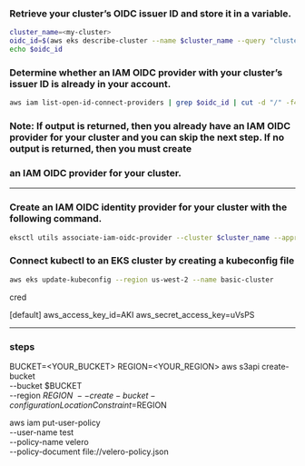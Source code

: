 ### Retrieve your cluster’s OIDC issuer ID and store it in a variable. 
```sh
cluster_name=<my-cluster>
oidc_id=$(aws eks describe-cluster --name $cluster_name --query "cluster.identity.oidc.issuer" --output text | cut -d '/' -f 5)
echo $oidc_id
```

###  Determine whether an IAM OIDC provider with your cluster’s issuer ID is already in your account.
```sh
aws iam list-open-id-connect-providers | grep $oidc_id | cut -d "/" -f4
```
### Note: If output is returned, then you already have an IAM OIDC provider for your cluster and you can skip the next step. If no output is returned, then you must create 
###       an IAM OIDC provider for your cluster.

------------

### Create an IAM OIDC identity provider for your cluster with the following command.

```sh
eksctl utils associate-iam-oidc-provider --cluster $cluster_name --approve
```

### Connect kubectl to an EKS cluster by creating a kubeconfig file
```sh
aws eks update-kubeconfig --region us-west-2 --name basic-cluster
```

cred

[default]
aws_access_key_id=AKI
aws_secret_access_key=uVsPS

---------------------------
### steps

BUCKET=<YOUR_BUCKET>
REGION=<YOUR_REGION>
aws s3api create-bucket \
    --bucket $BUCKET \
    --region $REGION \
    --create-bucket-configuration LocationConstraint=$REGION





aws iam put-user-policy \
  --user-name test \
  --policy-name velero \
  --policy-document file://velero-policy.json

